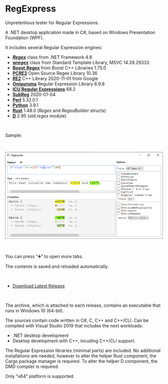 # RegExpress
Unpretentious tester for Regular Expressions.

A .NET desktop application made in C#, based on Windows Presentation Foundation (WPF).

It includes several Regular Expression engines:

* **[_Regex_](https://docs.microsoft.com/en-us/dotnet/api/system.text.regularexpressions.regex?view=netframework-4.8)** class from .NET Framework 4.8
* **[_wregex_](https://docs.microsoft.com/en-us/cpp/standard-library/regex)** class from Standard Template Library, MSVC 14.28.29333
* **[Boost.Regex](https://www.boost.org/doc/libs/1_75_0/libs/regex/doc/html/index.html)** from Boost C++ Libraries 1.75.0
* **[PCRE2](https://pcre.org/)** Open Source Regex Library 10.36
* **[RE2](https://github.com/google/re2)** C++ Library 2020-11-01 from Google
* **[Oniguruma](https://github.com/kkos/oniguruma)** Regular Expression Library 6.9.6
* **[ICU Regular Expressions](http://site.icu-project.org/)** 68.2
* **[SubReg](https://github.com/mattbucknall/subreg)** 2020-01-04
* **[Perl](http://strawberryperl.com/)** 5.32.0.1
* **[Python](https://www.python.org/)** 3.9.1
* **[Rust](https://docs.rs/regex)** 1.48.0 (*Regex* and *RegexBuilder* structs)
* **[D](https://dlang.org/articles/regular-expression.html)** 2.95 (*std.regex* module)

<br/>

Sample:

<br/>


![Screenshot of RegExpress](Misc/Screenshot2.png)

<br/>

You can press “➕” to open more tabs.

The contents is saved and reloaded automatically.

<br/>

* [Download Latest Release](https://github.com/Viorel/RegExpress/releases)

<br/>

The archive, which is attached to each release, contains an executable that runs in Windows 10 (64-bit).

The sources contain code written in C#, C, C++ and C++/CLI. Can be compiled with Visual Studio 2019 that includes the next workloads:

* .NET desktop development
* Desktop development with C++, incuding C++/CLI support.

The Regular Expression libraries (minimal parts) are included. No additional installations are needed, however to alter the helper Rust component, the Cargo package manager is required. To alter the helper D component, the DMD compiler is required.

Only “x64” platform is supported.

<br/>
